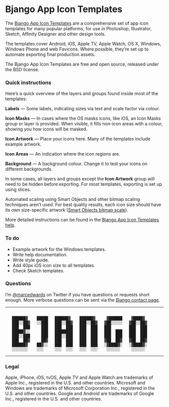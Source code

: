 # Bjango App Icon Templates

The [Bjango App Icon Templates](https://bjango.com/designresources/) are a comprehensive set of app icon templates for many popular platforms, for use in Photoshop, Illustrator, Sketch, Affinity Designer and other design tools.

The templates cover Android, iOS, Apple TV, Apple Watch, OS X, Windows, Windows Phone and web Favicons. Where possible, they’re set up to automate exporting final production assets.

The Bjango App Icon Templates are free and open source, released under the BSD license.


### Quick instructions

Here’s a quick overview of the layers and groups found inside most of the templates:

**Labels** — Some labels, indicating sizes via text and scale factor via colour.

**Icon Masks** — In cases where the OS masks icons, like iOS, an Icon Masks group or layer is provided. When visible, it fills non-icon areas with a colour, showing you how icons will be masked.

**Icon Artwork** — Place your icons here. Many of the templates include example artwork.

**Icon Areas** — An indication where the icon regions are.

**Background** — A background colour. Change it to test your icons on different backgrounds.

In some cases, all layers and groups except the **Icon Artwork** group will need to be hidden before exporting. For most templates, exporting is set up using slices.

Automated scaling using Smart Objects and other bitmap scaling techniques aren’t used. For best quality results, each icon size should have its own size-specific artwork ([Smart Objects bitmap scale](https://bjango.com/articles/smartobjects/)).

More detailed instructions can be found in the [Bjango App Icon Templates help](https://bjango.com/help/designresources/appicontemplates/).


### To do

- Example artwork for the Windows templates.
- Write help documentation.
- Write style guide.
- Add 40px iOS icon size to all templates.
- Check Sketch templates.


### Questions

I’m [@marcedwards](https://twitter.com/marcedwards) on Twitter if you have questions or requests short enough. More verbose questions can be sent via the [Bjango contact page](https://bjango.com/contact/).

-----

```

   ██████▓    █████   ██████▓    ██████▓     ▓██████    ▓████▓
   ███░░██▓   ░░███   ███░░██▓   ███░░██▓   ▓██░░░░░   ▓██░░██▓
   ███  ███     ███   ███  ███   ███  ███   ███        ███  ███
   █████▓░░     ███   ████████   ███  ███   ███  ███   ███  ███
   ███░░███     ███   ███░░███   ███  ███   ███  ███   ███  ███
   ███  ██▓     ██▓   ███  ███   ███  ███   ▓██  ██▓   ▓██  ██▓
   ██████▓    ██▓░░   ███  ███   ███  ███   ░▓████▓░   ░▓████▓░
   ░░░░░░░    ░░░     ░░░  ░░░   ░░░  ░░░    ░░░░░░     ░░░░░░

```

-----


### Legal

Apple, iPhone, iOS, tvOS, Apple TV and Apple Watch are trademarks of Apple Inc., registered in the U.S. and other countries. Microsoft and Windows are trademarks of Microsoft Corporation Inc., registered in the U.S. and other countries. Google and Android are trademarks of Google Inc., registered in the U.S. and other countries.